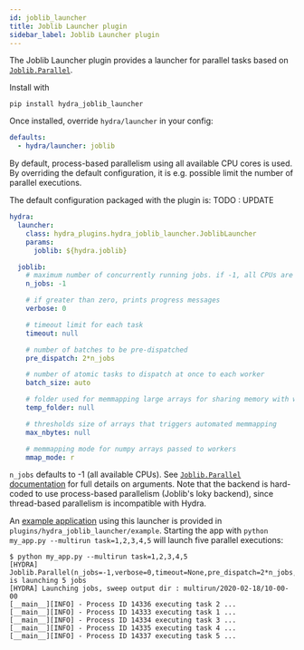 ```yaml
---
id: joblib_launcher
title: Joblib Launcher plugin
sidebar_label: Joblib Launcher plugin
---
```


The Joblib Launcher plugin provides a launcher for parallel tasks based on [`Joblib.Parallel`](https://joblib.readthedocs.io/en/latest/parallel.html).

Install with 
```
pip install hydra_joblib_launcher
```

Once installed, override `hydra/launcher` in your config:

```yaml
defaults:
  - hydra/launcher: joblib
```

By default, process-based parallelism using all available CPU cores is used. By overriding the default configuration, it is e.g. possible limit the number of parallel executions.

The default configuration packaged with the plugin is:
TODO : UPDATE
```yaml
hydra:
  launcher:
    class: hydra_plugins.hydra_joblib_launcher.JoblibLauncher
    params:
      joblib: ${hydra.joblib}

  joblib:
    # maximum number of concurrently running jobs. if -1, all CPUs are used
    n_jobs: -1

    # if greater than zero, prints progress messages
    verbose: 0

    # timeout limit for each task
    timeout: null

    # number of batches to be pre-dispatched
    pre_dispatch: 2*n_jobs

    # number of atomic tasks to dispatch at once to each worker
    batch_size: auto

    # folder used for memmapping large arrays for sharing memory with workers
    temp_folder: null

    # thresholds size of arrays that triggers automated memmapping
    max_nbytes: null

    # memmapping mode for numpy arrays passed to workers
    mmap_mode: r
```

`n_jobs` defaults to -1 (all available CPUs). See [`Joblib.Parallel` documentation](https://joblib.readthedocs.io/en/latest/parallel.html) for full details on arguments. Note that the backend is hard-coded to use process-based parallelism (Joblib's loky backend), since thread-based parallelism is incompatible with Hydra.

An [example application](https://github.com/facebookresearch/hydra/tree/master/plugins/hydra_joblib_launcher/example) using this launcher is provided in `plugins/hydra_joblib_launcher/example`. Starting the app with `python my_app.py --multirun task=1,2,3,4,5` will launch five parallel executions:

```text
$ python my_app.py --multirun task=1,2,3,4,5
[HYDRA] Joblib.Parallel(n_jobs=-1,verbose=0,timeout=None,pre_dispatch=2*n_jobs,batch_size=auto,temp_folder=None,max_nbytes=None,mmap_mode=r,backend=loky) is launching 5 jobs
[HYDRA] Launching jobs, sweep output dir : multirun/2020-02-18/10-00-00
[__main__][INFO] - Process ID 14336 executing task 2 ...
[__main__][INFO] - Process ID 14333 executing task 1 ...
[__main__][INFO] - Process ID 14334 executing task 3 ...
[__main__][INFO] - Process ID 14335 executing task 4 ...
[__main__][INFO] - Process ID 14337 executing task 5 ...
```

